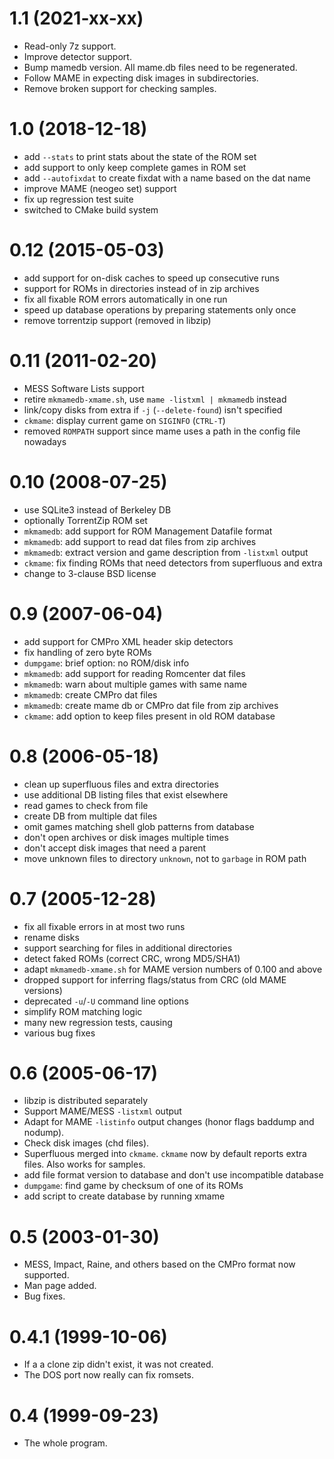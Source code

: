 1.1 (2021-xx-xx)
=================
* Read-only 7z support.
* Improve detector support.
* Bump mamedb version. All mame.db files need to be regenerated.
* Follow MAME in expecting disk images in subdirectories.
* Remove broken support for checking samples.

1.0 (2018-12-18)
=================

* add `--stats` to print stats about the state of the ROM set
* add support to only keep complete games in ROM set
* add `--autofixdat` to create fixdat with a name based on the dat name
* improve MAME (neogeo set) support
* fix up regression test suite
* switched to CMake build system

0.12 (2015-05-03)
=================

* add support for on-disk caches to speed up consecutive runs
* support for ROMs in directories instead of in zip archives
* fix all fixable ROM errors automatically in one run
* speed up database operations by preparing statements only once
* remove torrentzip support (removed in libzip)

0.11 (2011-02-20)
=================

* MESS Software Lists support
* retire `mkmamedb-xmame.sh`, use `mame -listxml | mkmamedb` instead
* link/copy disks from extra if `-j` (`--delete-found`) isn't specified
* `ckmame`: display current game on `SIGINFO` (`CTRL-T`)
* removed `ROMPATH` support since mame uses a path in the config file nowadays

0.10 (2008-07-25)
=================

* use SQLite3 instead of Berkeley DB
* optionally TorrentZip ROM set
* `mkmamedb`: add support for ROM Management Datafile format
* `mkmamedb`: add support to read dat files from zip archives
* `mkmamedb`: extract version and game description from `-listxml` output
* `ckmame`: fix finding ROMs that need detectors from superfluous and extra
* change to 3-clause BSD license

0.9 (2007-06-04)
================

* add support for CMPro XML header skip detectors
* fix handling of zero byte ROMs
* `dumpgame`: brief option: no ROM/disk info
* `mkmamedb`: add support for reading Romcenter dat files
* `mkmamedb`: warn about multiple games with same name
* `mkmamedb`: create CMPro dat files
* `mkmamedb`: create mame db or CMPro dat file from zip archives
* `ckmame`: add option to keep files present in old ROM database

0.8 (2006-05-18)
================

* clean up superfluous files and extra directories
* use additional DB listing files that exist elsewhere
* read games to check from file
* create DB from multiple dat files
* omit games matching shell glob patterns from database
* don't open archives or disk images multiple times
* don't accept disk images that need a parent
* move unknown files to directory `unknown`, not to `garbage` in ROM path

0.7 (2005-12-28)
================

* fix all fixable errors in at most two runs
* rename disks
* support searching for files in additional directories
* detect faked ROMs (correct CRC, wrong MD5/SHA1)
* adapt `mkmamedb-xmame.sh` for MAME version numbers of 0.100 and above
* dropped support for inferring flags/status from CRC (old MAME versions)
* deprecated `-u`/`-U` command line options
* simplify ROM matching logic
* many new regression tests, causing
* various bug fixes

0.6 (2005-06-17)
================

* libzip is distributed separately
* Support MAME/MESS `-listxml` output
* Adapt for MAME `-listinfo` output changes (honor flags baddump and nodump).
* Check disk images (chd files).
* Superfluous merged into `ckmame`. `ckmame` now by default reports
  extra files.  Also works for samples.
* add file format version to database and don't use incompatible database
* `dumpgame`: find game by checksum of one of its ROMs
* add script to create database by running xmame

0.5 (2003-01-30)
================

* MESS, Impact, Raine, and others based on the CMPro format now supported.
* Man page added.
* Bug fixes.

0.4.1 (1999-10-06)
==================

* If a a clone zip didn't exist, it was not created.
* The DOS port now really can fix romsets.

0.4 (1999-09-23)
================

* The whole program.
